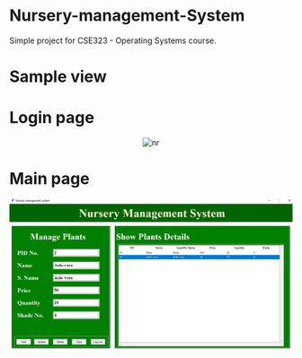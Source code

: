 # Nursery-management-System
Simple project for CSE323 - Operating Systems course.
# Sample view

# Login page
<p align="center">
<img src="https://user-images.githubusercontent.com/35966401/70809628-61e36000-1dec-11ea-8eb9-24550605f3b7.jpg" alt="nr"/>
</p>

# Main page
![[img]](/Aelo.jpg)
